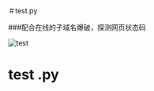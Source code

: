 ＃test.py 

###配合在线的子域名爆破，探测网页状态码

![test](http://oi6ms93e0.bkt.clouddn.com/upload/b92debfb381937b8223e3d8f45f3ac31.png)

# test .py
